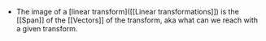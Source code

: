 - The image of a [linear transform]([[Linear transformations]]) is the [[Span]] of the [[Vectors]] of the transform, aka what can we reach with a given transform.